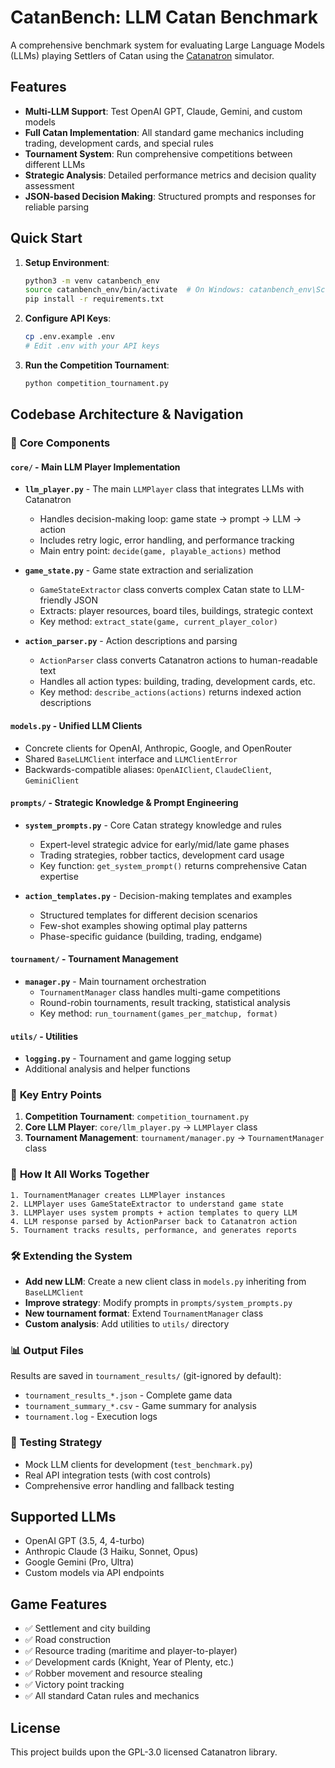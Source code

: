 # CatanBench: LLM Catan Benchmark

A comprehensive benchmark system for evaluating Large Language Models (LLMs) playing Settlers of Catan using the [Catanatron](https://github.com/bcollazo/catanatron) simulator.

## Features

- **Multi-LLM Support**: Test OpenAI GPT, Claude, Gemini, and custom models
- **Full Catan Implementation**: All standard game mechanics including trading, development cards, and special rules
- **Tournament System**: Run comprehensive competitions between different LLMs
- **Strategic Analysis**: Detailed performance metrics and decision quality assessment
- **JSON-based Decision Making**: Structured prompts and responses for reliable parsing

## Quick Start

1. **Setup Environment**:
   ```bash
   python3 -m venv catanbench_env
   source catanbench_env/bin/activate  # On Windows: catanbench_env\Scripts\activate
   pip install -r requirements.txt
   ```

2. **Configure API Keys**:
   ```bash
   cp .env.example .env
   # Edit .env with your API keys
   ```

3. **Run the Competition Tournament**:
   ```bash
   python competition_tournament.py
   ```

## Codebase Architecture & Navigation

### 📁 **Core Components**

#### `core/` - Main LLM Player Implementation
- **`llm_player.py`** - The main `LLMPlayer` class that integrates LLMs with Catanatron
  - Handles decision-making loop: game state → prompt → LLM → action
  - Includes retry logic, error handling, and performance tracking
  - Main entry point: `decide(game, playable_actions)` method

- **`game_state.py`** - Game state extraction and serialization
  - `GameStateExtractor` class converts complex Catan state to LLM-friendly JSON
  - Extracts: player resources, board tiles, buildings, strategic context
  - Key method: `extract_state(game, current_player_color)`

- **`action_parser.py`** - Action descriptions and parsing
  - `ActionParser` class converts Catanatron actions to human-readable text
  - Handles all action types: building, trading, development cards, etc.
  - Key method: `describe_actions(actions)` returns indexed action descriptions

#### `models.py` - Unified LLM Clients
- Concrete clients for OpenAI, Anthropic, Google, and OpenRouter
- Shared `BaseLLMClient` interface and `LLMClientError`
- Backwards-compatible aliases: `OpenAIClient`, `ClaudeClient`, `GeminiClient`

#### `prompts/` - Strategic Knowledge & Prompt Engineering
- **`system_prompts.py`** - Core Catan strategy knowledge and rules
  - Expert-level strategic advice for early/mid/late game phases
  - Trading strategies, robber tactics, development card usage
  - Key function: `get_system_prompt()` returns comprehensive Catan expertise

- **`action_templates.py`** - Decision-making templates and examples
  - Structured templates for different decision scenarios
  - Few-shot examples showing optimal play patterns
  - Phase-specific guidance (building, trading, endgame)

#### `tournament/` - Tournament Management
- **`manager.py`** - Main tournament orchestration
  - `TournamentManager` class handles multi-game competitions
  - Round-robin tournaments, result tracking, statistical analysis
  - Key method: `run_tournament(games_per_matchup, format)`

#### `utils/` - Utilities
- **`logging.py`** - Tournament and game logging setup
- Additional analysis and helper functions

### 🎯 **Key Entry Points**

1. **Competition Tournament**: `competition_tournament.py`
2. **Core LLM Player**: `core/llm_player.py` → `LLMPlayer` class
3. **Tournament Management**: `tournament/manager.py` → `TournamentManager` class

### 🔄 **How It All Works Together**

```
1. TournamentManager creates LLMPlayer instances
2. LLMPlayer uses GameStateExtractor to understand game state
3. LLMPlayer uses system prompts + action templates to query LLM
4. LLM response parsed by ActionParser back to Catanatron action
5. Tournament tracks results, performance, and generates reports
```

### 🛠️ **Extending the System**

- **Add new LLM**: Create a new client class in `models.py` inheriting from `BaseLLMClient`
- **Improve strategy**: Modify prompts in `prompts/system_prompts.py`
- **New tournament format**: Extend `TournamentManager` class
- **Custom analysis**: Add utilities to `utils/` directory

### 📊 **Output Files** 
Results are saved in `tournament_results/` (git-ignored by default):
- `tournament_results_*.json` - Complete game data
- `tournament_summary_*.csv` - Game summary for analysis  
- `tournament.log` - Execution logs

### 🧪 **Testing Strategy**
- Mock LLM clients for development (`test_benchmark.py`)
- Real API integration tests (with cost controls)
- Comprehensive error handling and fallback testing

## Supported LLMs

- OpenAI GPT (3.5, 4, 4-turbo)
- Anthropic Claude (3 Haiku, Sonnet, Opus)
- Google Gemini (Pro, Ultra)
- Custom models via API endpoints

## Game Features

- ✅ Settlement and city building
- ✅ Road construction  
- ✅ Resource trading (maritime and player-to-player)
- ✅ Development cards (Knight, Year of Plenty, etc.)
- ✅ Robber movement and resource stealing
- ✅ Victory point tracking
- ✅ All standard Catan rules and mechanics

## License

This project builds upon the GPL-3.0 licensed Catanatron library.